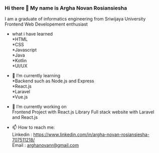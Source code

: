 ### Hi there 👋 My name is Argha Novan Rosiansiesha

I am a graduate of informatics engineering from Sriwijaya University <br />
Frontend Web Developement enthusiast <br />



- what i have learned <br />
*HTML <br />
*CSS <br />
*Javascript <br />
*Java <br />
*Kotlin <br />
*UI/UX <br />

- 🌱 I’m currently learning <br />
*Backend such as Node.js and Express <br />
*React.js <br />
*Laravel <br />
*Vue.js <br />


- 🔭 I’m currently working on <br />
Frontend Project with React.js Library
Full stack website with Laravel and React.js

- 📫 How to reach me: <br />
Linkedin : https://www.linkedin.com/in/argha-novan-rosiansiesha-707511218/ <br />
Email    : arghanovanr@gmail.com <br />




<!--
**arghanovanr/arghanovanr** is a ✨ _special_ ✨ repository because its `README.md` (this file) appears on your GitHub profile.

Here are some ideas to get you started:

- 🔭 I’m currently working on ...
- 🌱 I’m currently learning ...
- 👯 I’m looking to collaborate on ...
- 🤔 I’m looking for help with ...
- 💬 Ask me about ...
- 📫 How to reach me: ...
- 😄 Pronouns: ...
- ⚡ Fun fact: ...
-->
